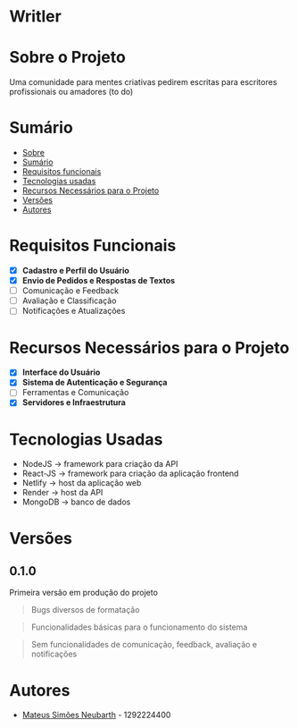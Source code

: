 # Writler

# Sobre o Projeto
Uma comunidade para mentes criativas pedirem escritas para escritores profissionais ou amadores (to do)

# Sumário
- [Sobre](#sobre-o-projeto)
- [Sumário](#sumário)
- [Requisitos funcionais](#requisitos-funcionais)
- [Tecnologias usadas](#tecnologias-usadas)
- [Recursos Necessários para o Projeto](#recursos-necessários-para-o-projeto)
- [Versões](#versões)
- [Autores](#autores)

# Requisitos Funcionais
- [x] **Cadastro e Perfil do Usuário**
- [x] **Envio de Pedidos e Respostas de Textos**
- [ ] Comunicação e Feedback
- [ ] Avaliação e Classificação
- [ ] Notificações e Atualizações

# Recursos Necessários para o Projeto
- [x] **Interface do Usuário**
- [x] **Sistema de Autenticação e Segurança**
- [ ] Ferramentas e Comunicação
- [x] **Servidores e Infraestrutura**

# Tecnologias Usadas
- NodeJS -> framework para criação da API
- React-JS -> framework para criação da aplicação frontend
- Netlify -> host da aplicação web
- Render -> host da API
- MongoDB -> banco de dados

# Versões
## 0.1.0
Primeira versão em produção do projeto
> Bugs diversos de formatação

> Funcionalidades básicas para o funcionamento do sistema

> Sem funcionalidades de comunicação, feedback, avaliação e notificações

# Autores
- [Mateus Simões Neubarth](github.com/MateusSNeubarth) - 1292224400
